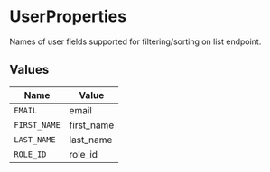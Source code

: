 # UserProperties

Names of user fields supported for filtering/sorting on list endpoint.


## Values

| Name         | Value        |
| ------------ | ------------ |
| `EMAIL`      | email        |
| `FIRST_NAME` | first_name   |
| `LAST_NAME`  | last_name    |
| `ROLE_ID`    | role_id      |